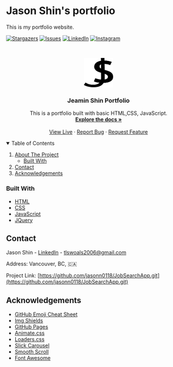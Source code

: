 # Jason Shin's portfolio

This is my portfolio website.


[![Stargazers][stars-shield]][stars-url]
[![Issues][issues-shield]][issues-url]
[![LinkedIn][linkedin-shield]][linkedin-url]
[![Instagram][instagram-shield]][instagram-url]



<!-- PROJECT LOGO -->
<br />
<p align="center">
  <a href="https://github.com/jasonn0118/portfolio">
    <img src="images/Jason_logo.svg" alt="Logo" width="80" height="80">
  </a>

  <h3 align="center">Jeamin Shin Portfolio</h3>

  <p align="center">
    This is a portfolio built with basic HTML,CSS, JavaScript.
    <br />
    <a href="https://github.com/jasonn0118/portfolio"><strong>Explore the docs »</strong></a>
    <br />
    <br />
    <a href="https://jeaminshin.com">View Live</a>
    ·
    <a href="https://github.com/jasonn0118/portfolio/issues">Report Bug</a>
    ·
    <a href="https://github.com/jasonn0118/portfolio/issues">Request Feature</a>
  </p>
</p>



<!-- TABLE OF CONTENTS -->
<details open="open">
  <summary>Table of Contents</summary>
  <ol>
    <li>
      <a href="#about-the-project">About The Project</a>
      <ul>
        <li><a href="#built-with">Built With</a></li>
      </ul>
    </li>
    <li><a href="#contact">Contact</a></li>
    <li><a href="#acknowledgements">Acknowledgements</a></li>
  </ol>
</details>



<!-- ABOUT THE PROJECT -->
### Built With

* [HTML]()
* [CSS]()
* [JavaScript](https://www.javascript.com/)
* [JQuery](https://jquery.com)

<!-- CONTACT -->
## Contact

Jason Shin - [LinkedIn][linkedin-url] - tlswoals2006@gmail.com

Address: Vancouver, BC, 🇨🇦

Project Link: [https://github.com/jasonn0118/JobSearchApp.git](https://github.com/jasonn0118/JobSearchApp.git)

<!-- ACKNOWLEDGEMENTS -->
## Acknowledgements
* [GitHub Emoji Cheat Sheet](https://www.webpagefx.com/tools/emoji-cheat-sheet)
* [Img Shields](https://shields.io)
* [GitHub Pages](https://pages.github.com)
* [Animate.css](https://daneden.github.io/animate.css)
* [Loaders.css](https://connoratherton.com/loaders)
* [Slick Carousel](https://kenwheeler.github.io/slick)
* [Smooth Scroll](https://github.com/cferdinandi/smooth-scroll)
* [Font Awesome](https://fontawesome.com)





[stars-shield]: https://img.shields.io/github/stars/jasonn0118/Portfolio.svg?style=for-the-badge
[stars-url]: https://github.com/jasonn0118/portfolio/stargazers
[issues-shield]: https://img.shields.io/github/issues/jasonn0118/Portfolio.svg?style=for-the-badge
[issues-url]: https://github.com/jasonn0118/portfolio/issues
[linkedin-shield]: https://img.shields.io/badge/-LinkedIn-black.svg?style=for-the-badge&logo=linkedin&colorB=555
[linkedin-url]: https://www.linkedin.com/in/jasonshin0118/
[instagram-shield]: https://img.shields.io/badge/Instagram-E4405F?style=for-the-badge&logo=instagram&logoColor=white
[instagram-url]: https://www.instagram.com/jasonn_dev/
[gmail-shield]:https://img.shields.io/badge/Gmail-D14836?style=for-the-badge&logo=gmail&logoColor=white
